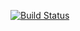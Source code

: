 [![Build Status](https://travis-ci.com/gwang414/cse110_lab5.svg?branch=master)](https://travis-ci.com/gwang414/cse110_lab5)
